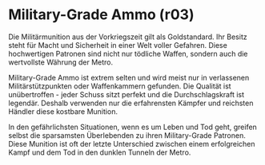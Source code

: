 # Military-Grade Ammo (r03)

Die Militärmunition aus der Vorkriegszeit gilt als Goldstandard. Ihr Besitz steht für Macht und Sicherheit in einer Welt voller Gefahren. Diese hochwertigen Patronen sind nicht nur tödliche Waffen, sondern auch die wertvollste Währung der Metro.

Military-Grade Ammo ist extrem selten und wird meist nur in verlassenen Militärstützpunkten oder Waffenkammern gefunden. Die Qualität ist unübertroffen - jeder Schuss sitzt perfekt und die Durchschlagskraft ist legendär. Deshalb verwenden nur die erfahrensten Kämpfer und reichsten Händler diese kostbare Munition.

In den gefährlichsten Situationen, wenn es um Leben und Tod geht, greifen selbst die sparsamsten Überlebenden zu ihren Military-Grade Patronen. Diese Munition ist oft der letzte Unterschied zwischen einem erfolgreichen Kampf und dem Tod in den dunklen Tunneln der Metro.